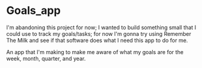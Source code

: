 # Goals_app
I'm abandoning this project for now; I wanted to build something small that I could use to track my goals/tasks; for now I'm gonna try using Remember The Milk and see if that software does what I need this app to do for me.



An app that I'm making to make me aware of what my goals are for the week, month, quarter, and year.
